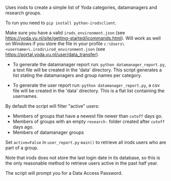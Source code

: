 Uses irods to create a simple list of Yoda categories, datamanagers and research groups.

To run you need to `pip install python-irodsclient`.

Make sure you have a valid `irods_environment.json` (see https://yoda.vu.nl/site/getting-started/icommands.html). Will work as well on Windows if you store the file in your profile `c:\Users\<username>\.irods\irod_environment.json` (see https://portal.yoda.vu.nl/user/data_transfer). 

- To generate the datamanager report run: `python datamanager_report.py`, a text file will be created in the 'data' directory. 
This script generates a list stating the datamanagers and group names per category.

- To generate the user report run: `python datamanager_report.py`, a csv file will be created in the 'data' directory. This is a flat list containing the usernames.

By default the script will filter "active" users:
- Members of groups that have a newest file newer than `cutoff` days go.
- Members of groups with an empty `research-` folder created after `cutoff` days ago.
- Members of datamanager groups

Set `active=False` in `user_report.py` `main()` to retrieve all irods users who are part of a group.

Note that irods does not store the last login date in its database, so this is the only reasonable method to retrieve users active in the past half year.

The script will prompt you for a Data Access Password.